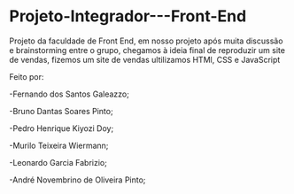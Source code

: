 # Projeto-Integrador---Front-End

Projeto da faculdade de Front End, em nosso projeto após muita discussão e brainstorming entre o grupo, chegamos à ideia final de reproduzir um site de vendas, fizemos um site de vendas ultilizamos HTMl, CSS e JavaScript

Feito por:

-Fernando dos Santos Galeazzo;

-Bruno Dantas Soares Pinto;

-Pedro Henrique Kiyozi Doy;

-Murilo Teixeira Wiermann;

-Leonardo Garcia Fabrizio;

-André Novembrino de Oliveira Pinto;
